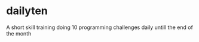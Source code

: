 # dailyten
A short skill training doing 10 programming challenges daily untill the end of the month
